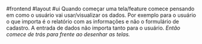 #frontend #layout #ui
Quando começar uma tela/feature comece pensando em como o usuário vai usar/visualizar os dados. Por exemplo para o usuário o que importa é o relatório com as informações e não o formulário de cadastro. A entrada de dados não importa tanto para o usuário. 
*Então comece de trás para frente ao desenhar as telas.*
